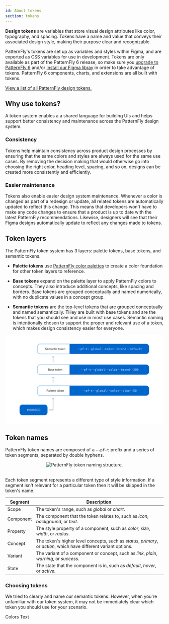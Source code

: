 ```yaml
---
id: About tokens
section: tokens
--- 
```


**Design tokens** are variables that store visual design attributes like color, typography, and spacing. Tokens have a name and value that conveys their associated design style, making their purpose clear and recognizable.

PatternFly's tokens are set up as variables and styles within Figma, and are exported as CSS variables for use in development. Tokens are only available as part of the PatternFly 6 release, so make sure you [upgrade to PatternFly 6](/get-started/upgrade) and/or [install our Figma libray](/get-started/design#figma-library) in order to take advantage of tokens. PatternFly 6 components, charts, and extensions are all built with tokens.

[View a list of all PatternFly design tokens.](/tokens/all-patternfly-tokens)

## Why use tokens? 

A token system enables a a shared language for building UIs and helps support better consistency and maintenance across the PatternFly design system.

### Consistency 
Tokens help maintain consistency across product design processes by ensuring that the same colors and styles are always used for the same use cases. By removing the decision making that would otherwise go into choosing the right color, heading level, spacing, and so on, designs can be created more consistently and efficiently.

### Easier maintenance
Tokens also enable easier design system maintenance. Whenever a color is changed as part of a redesign or update, all related tokens are automatically updated to reflect this change. This means that developers won't have to make any code changes to ensure that a product is up to date with the latest PatternFly recommendations. Likewise, designers will see that their Figma designs automatically update to reflect any changes made to tokens.

## Token layers
The PatternFly token system has 3 layers: palette tokens, base tokens, and semantic tokens. 

* **Palette tokens** use [PatternFly color palettes](/design-foundations/colors#patternfly-palettes) to create a color foundation for other token layers to reference. 

* **Base tokens** expand on the palette layer to apply PatternFly colors to concepts. They also introduce additional concepts, like spacing and borders. Base tokens are grouped conceptually and named numerically, with no duplicate values in a concept group.

* **Semantic tokens** are the top-level tokens that are grouped conceptually and named semantically. THey are built with base tokens and are the tokens that you should see and use in most use cases. Semantic naming is intentionally chosen to support the proper and relevant use of a token, which makes design consistency easier for everyone. 

<div class="ws-image" style="text-align: center;">
    <img src="./img/token-layers-example.png"  alt="PatternFly token layer names for the same color value." width="600px"/>
</div>

## Token names
PatternFly token names are composed of a `--pf-t` prefix and a series of token segments, separated by double hyphens.

<div class="ws-image" style="text-align: center;">
    <img src="./img/token-name.png"  alt="PatternFly token naming structure."  width="600px"/>
</div>
<br />

Each token segment represents a different type of style information. If a segment isn't relevant for a particular token then it will be skipped in the token's name. 

| **Segment** | **Description** |
| --- | --- |
| Scope | The token's range, such as *global* or *chart*.
| Component | The component that the token relates to, such as *icon*, *background*, or *text*.
| Property | The style property of a component, such as *color*, *size*, *width*, or *radius*.
| Concept | The token's higher level concepts, such as *status*, *primary*, or *action*, which have different variant options.
| Variant | The variant of a component or concept, such as *link*, *plain*, *warning*, or *success*.
| State | The state that the component is in, such as *default*, *hover*, or *active*.

### Choosing tokens
We tried to clearly and name our semantic tokens. However, when you're unfamiliar with our token system, it may not be immediately clear which token you should use for your scenario.

Colors 
Text